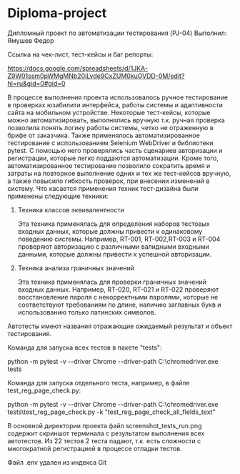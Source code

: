 # Diploma-project
Дипломный проект по автоматизации тестирования (PJ-04)
Выполнил: Ямушев Федор

Ссылка на чек-лист, тест-кейсы и баг репорты:

https://docs.google.com/spreadsheets/d/1JKA-Z9W01ssm0pWMgMNb20iLvde9CxZUM0kuOVDD-0M/edit?hl=ru&gid=0#gid=0

В процессе выполнения проекта использовалось ручное тестирование в проверках юзабилити интерфейса, работы системы
и адаптивности сайта на мобильном устройстве. Некоторые тест-кейсы, которые можно автоматизировать, выполнялись 
вручную т.к. ручная проверка позволила понять логику работы системы, четко не отраженную в брифе от заказчика. 
Также применялось автоматизированное тестирование с использованием Selenium WebDriver и библиотеки pytest. С помощью 
него проверялись часть сценариев авторизации и регистрации, которые легко поддаются автоматизации. Кроме того, автоматизированное
тестирование позволило сократить время и затраты на повторное выполнение одних и тех же тест-кейсов вручную, а также 
повысило гибкость проверок, при внесении изменений в систему.
    Что касается применения техник тест-дизайна были применены следующие техники:
1. Техника классов эквивалентности

    Эта техника применялась для определения наборов тестовых входных данных, которые должны привести к одинаковому поведению системы. 
    Например, RT-001, RT-002,RT-003 и RT-004 проверяют авторизацию с различными валидными входными данными, 
    которые должны привести к успешной авторизации.
2. Техника анализа граничных значений

    Эта техника применялась для проверки граничных значений входных данных. Например, RT-020, RT-021 и RT-022 
    проверяют восстановление пароля с некорректными паролями, которые не соответствуют требованиям по длине, наличию заглавных 
    букв и использованию только латинских символов.

Автотесты имеют названия отражающие ожидаемый результат и объект тестирования.

Команда для запуска всех тестов в пакете "tests":

python -m pytest -v --driver Chrome --driver-path C:\\chromedriver.exe tests

Команда для запуска отдельного теста, например, в файле test_reg_page_check.py:

python -m pytest -v --driver Chrome --driver-path C:\\chromedriver.exe tests\\test_reg_page_check.py -k "test_reg_page_check_all_fields_text"

В основной директории проекта файл screenshot_tests_run.png содержит скриншот терминала с результатом выполнения всех
автотестов. Из 22 тестов 2 теста падают, т.к. есть сложности с многократной регистрацией в процессе отладки тестов.

Файл .env удален из индекса Git
